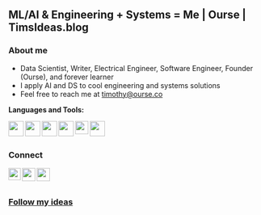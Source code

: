 ## ML/AI & Engineering + Systems = Me | Ourse | TimsIdeas.blog

### About me

- Data Scientist, Writer, Electrical Engineer, Software Engineer, Founder (Ourse), and forever learner
- I apply AI and DS to cool engineering and systems solutions
- Feel free to reach me at timothy@ourse.co

**Languages and Tools:**  

<img align="left" width="30px" src="https://img.icons8.com/color/48/000000/python--v1.png"/>

<img align="left" width="30px" src="https://img.icons8.com/color/48/000000/c-programming.png"/>

<img align="left" width="30px" src="https://img.icons8.com/color/48/000000/c-plus-plus-logo.png"/>

<img align="left" width="30px" src="https://img.icons8.com/color/48/000000/tensorflow.png"/>

<img align="left" width="26px" src="https://upload.wikimedia.org/wikipedia/commons/1/10/PyTorch_logo_icon.svg"/>

<img align="left" width="30px" src="https://upload.wikimedia.org/wikipedia/commons/3/38/Jupyter_logo.svg"/>

<br></br>

### Connect

<a href="https://www.linkedin.com/in/timothyrollings/">
  <img align="left" width="24px" src="https://cdn.jsdelivr.net/npm/simple-icons@v3/icons/linkedin.svg"  />
</a>

<a href="https://medium.com/@timrollings">
  <img align="left" width="26px" src="https://cdn.jsdelivr.net/npm/simple-icons@v3/icons/medium.svg" />
</a>

<a href="mailto:tim.rollings@protonmail.com">
  <img align="left" width="26px" src="https://cdn.jsdelivr.net/npm/simple-icons@v3/icons/protonmail.svg" />
</a>

<br></br>

### [Follow my ideas](https://www.timsideas.blog/)


<!--- 
*NOTE: Top languages does not indicate my skill level or something like that, it's a github metric of which languages i have the most code on github, it's a new feature of [github-readme-stats](https://github.com/anuraghazra/github-readme-stats)*
--->

<!--- 
<a href="https://github.com/timatom/github-readme-stats">
  <img align="center" src="https://github-readme-stats.vercel.app/api?username=timatom&show_icons=true&include_all_commits=true&theme=material-palenight" alt="Tim's github stats" />
</a>
--->

<!--- 
<a href="https://github.com/timatom/github-readme-stats">>
  <img align="center" src="https://github-readme-stats.vercel.app/api/top-langs/?username=timatom&layout=compact&theme=material-palenight" />
</a>
--->

<!--- 
<a href="https://github.com/timatom/github-readme-stats">
  <img align="center" src="https://github-readme-stats.vercel.app/api/pin/?username=timatom&repo=github-readme-stats&theme=material-palenight" />
</a>    
--->

<!--- 
<a href="https://github.com/timatom/timatom.github.io">
  <img align="center" src="https://github-readme-stats.vercel.app/api/pin/?username=timatom&repo=anuraghazra.github.io&theme=material-palenight" />
</a>
--->
